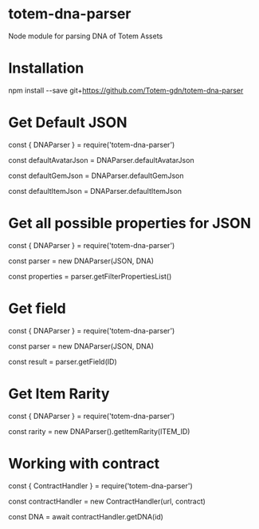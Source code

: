 # totem-dna-parser

Node module for parsing DNA of Totem Assets

# Installation

npm install --save git+https://github.com/Totem-gdn/totem-dna-parser

# Get Default JSON

const { DNAParser } = require('totem-dna-parser')

const defaultAvatarJson = DNAParser.defaultAvatarJson

const defaultGemJson = DNAParser.defaultGemJson

const defaultItemJson = DNAParser.defaultItemJson

# Get all possible properties for JSON

const { DNAParser } = require('totem-dna-parser')

const parser = new DNAParser(JSON, DNA)

const properties = parser.getFilterPropertiesList()

# Get field

const { DNAParser } = require('totem-dna-parser')

const parser = new DNAParser(JSON, DNA)

const result = parser.getField(ID)

# Get Item Rarity

const { DNAParser } = require('totem-dna-parser')

const rarity = new DNAParser().getItemRarity(ITEM_ID)

# Working with contract

const { ContractHandler } = require('totem-dna-parser')

const contractHandler = new ContractHandler(url, contract)

const DNA = await contractHandler.getDNA(id)
